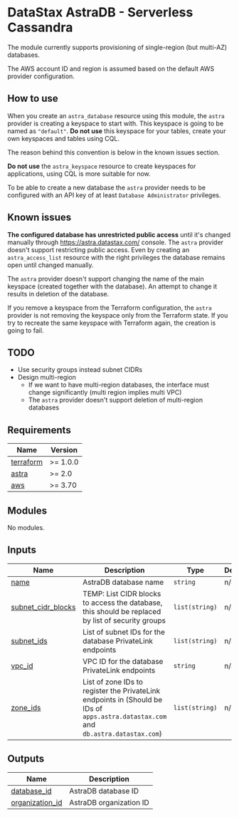 <!--
To update docs, run:
  docker run --rm --volume "$(pwd):/terraform-docs" -u $(id -u) quay.io/terraform-docs/terraform-docs:0.16.0 /terraform-docs
-->
# DataStax AstraDB - Serverless Cassandra

The module currently supports provisioning of single-region (but multi-AZ) databases.

The AWS account ID and region is assumed based on the default AWS provider configuration.

## How to use

When you create an `astra_database` resource using this module, the `astra` provider is creating a keyspace to start with.
This keyspace is going to be named as `"default"`. **Do not use** this keyspace for your tables, create your own keyspaces and tables using CQL.

The reason behind this convention is below in the known issues section.

**Do not use** the `astra_keyspace` resource to create keyspaces for applications, using CQL is more suitable for now.

To be able to create a new database the `astra` provider needs to be configured with an API key of at least `Database Administrator` privileges.

## Known issues

**The configured database has unrestricted public access** until it's changed manually through https://astra.datastax.com/ console.
The `astra` provider doesn't support restricting public access. Even by creating an `astra_access_list` resource with the right privileges the database remains open until changed manually.

The `astra` provider doesn't support changing the name of the main keyspace (created together with the database).
An attempt to change it results in deletion of the database.

If you remove a keyspace from the Terraform configuration, the `astra` provider is not removing the keyspace only from the Terraform state.
If you try to recreate the same keyspace with Terraform again, the creation is going to fail.

## TODO

- Use security groups instead subnet CIDRs
- Design multi-region
  - If we want to have multi-region databases, the interface must change significantly (multi region implies multi VPC)
  - The `astra` provider doesn't support deletion of multi-region databases

<!-- BEGIN_TF_DOCS -->
## Requirements

| Name | Version |
|------|---------|
| <a name="requirement_terraform"></a> [terraform](#requirement\_terraform) | >= 1.0.0 |
| <a name="requirement_astra"></a> [astra](#requirement\_astra) | >= 2.0 |
| <a name="requirement_aws"></a> [aws](#requirement\_aws) | >= 3.70 |

## Modules

No modules.

## Inputs

| Name | Description | Type | Default | Required |
|------|-------------|------|---------|:--------:|
| <a name="input_name"></a> [name](#input\_name) | AstraDB database name | `string` | n/a | yes |
| <a name="input_subnet_cidr_blocks"></a> [subnet\_cidr\_blocks](#input\_subnet\_cidr\_blocks) | TEMP: List CIDR blocks to access the database, this should be replaced by list of security groups | `list(string)` | n/a | yes |
| <a name="input_subnet_ids"></a> [subnet\_ids](#input\_subnet\_ids) | List of subnet IDs for the database PrivateLink endpoints | `list(string)` | n/a | yes |
| <a name="input_vpc_id"></a> [vpc\_id](#input\_vpc\_id) | VPC ID for the database PrivateLink endpoints | `string` | n/a | yes |
| <a name="input_zone_ids"></a> [zone\_ids](#input\_zone\_ids) | List of zone IDs to register the PrivateLink endpoints in (Should be IDs of `apps.astra.datastax.com` and `db.astra.datastax.com`) | `list(string)` | n/a | yes |

## Outputs

| Name | Description |
|------|-------------|
| <a name="output_database_id"></a> [database\_id](#output\_database\_id) | AstraDB database ID |
| <a name="output_organization_id"></a> [organization\_id](#output\_organization\_id) | AstraDB organization ID |
<!-- END_TF_DOCS -->
